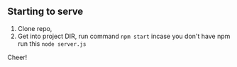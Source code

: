 ## Starting to serve
1) Clone repo,
2) Get into project DIR, run command `npm start` incase you don't have npm run this `node server.js`

Cheer!
